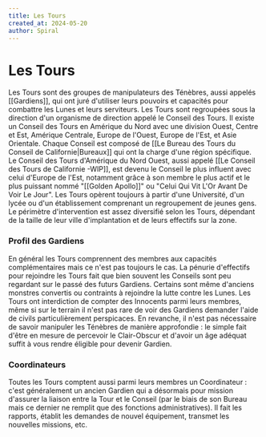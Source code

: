 ```yaml
---
title: Les Tours
created_at: 2024-05-20
author: Spiral
---
```

# Les Tours
Les Tours sont des groupes de manipulateurs des Ténèbres, aussi appelés [[Gardiens]], qui ont juré d'utiliser leurs pouvoirs et capacités pour combattre les Lunes et leurs serviteurs. 
Les Tours sont regroupées sous la direction d'un organisme de direction appelé le Conseil des Tours. Il existe un Conseil des Tours en Amérique du Nord avec une division Ouest, Centre et Est, Amérique Centrale, Europe de l'Ouest, Europe de l'Est, et Asie Orientale. Chaque Conseil est composé de [[Le Bureau des Tours du Conseil de Californie|Bureaux]] qui ont la charge d'une région spécifique. 
Le Conseil des Tours d'Amérique du Nord Ouest, aussi appelé [[Le Conseil des Tours de Californie -WIP]], est devenu le Conseil le plus influent avec celui d'Europe de l'Est, notamment grâce à son membre le plus actif et le plus puissant nommé "[[Golden Apollo]]" ou "Celui Qui Vit L'Or Avant De Voir Le Jour". 
Les Tours opèrent toujours à partir d'une Université, d'un lycée ou d'un établissement comprenant un regroupement de jeunes gens. Le périmètre d'intervention est assez diversifié selon les Tours, dépendant de la taille de leur ville d'implantation et de leurs effectifs sur la zone.
### Profil des Gardiens
En général les Tours comprennent des membres aux capacités complémentaires mais ce n'est pas toujours le cas. La pénurie d'effectifs pour rejoindre les Tours fait que bien souvent les Conseils sont peu regardant sur le passé des futurs Gardiens. Certains sont même d'anciens monstres convertis ou contraints à rejoindre la lutte contre les Lunes. 
Les Tours ont interdiction de compter des Innocents parmi leurs membres, même si sur le terrain il n'est pas rare de voir des Gardiens demander l'aide de civils particulièrement perspicaces. En revanche, il n'est pas nécessaire de savoir manipuler les Ténèbres de manière approfondie : le simple fait d'être en mesure de percevoir le Clair-Obscur et d'avoir un âge adéquat suffit à vous rendre éligible pour devenir Gardien.
### Coordinateurs
Toutes les Tours comptent aussi parmi leurs membres un Coordinateur : c'est généralement un ancien Gardien qui a désormais pour mission d'assurer la liaison entre la Tour et le Conseil (par le biais de son Bureau mais ce dernier ne remplit que des fonctions administratives). Il fait les rapports, établit les demandes de nouvel équipement, transmet les nouvelles missions, etc.